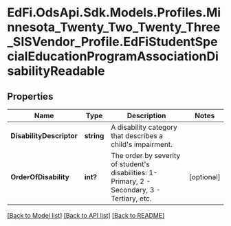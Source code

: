# EdFi.OdsApi.Sdk.Models.Profiles.Minnesota_Twenty_Two_Twenty_Three_SISVendor_Profile.EdFiStudentSpecialEducationProgramAssociationDisabilityReadable
## Properties

Name | Type | Description | Notes
------------ | ------------- | ------------- | -------------
**DisabilityDescriptor** | **string** | A disability category that describes a child&#39;s impairment. | 
**OrderOfDisability** | **int?** | The order by severity of student&#39;s disabilities: 1- Primary, 2 -  Secondary, 3 - Tertiary, etc. | [optional] 

[[Back to Model list]](../README.md#documentation-for-models) [[Back to API list]](../README.md#documentation-for-api-endpoints) [[Back to README]](../README.md)


